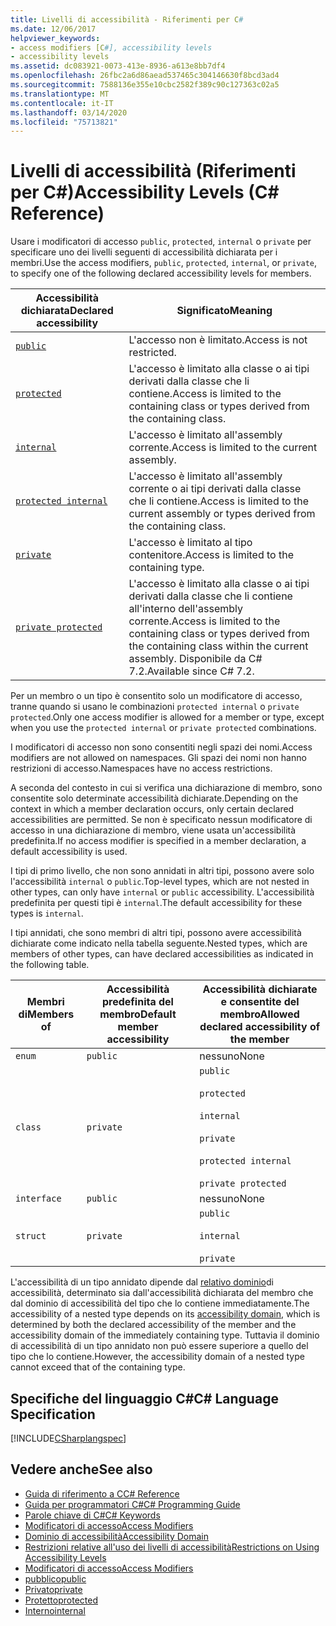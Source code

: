 ```yaml
---
title: Livelli di accessibilità - Riferimenti per C#
ms.date: 12/06/2017
helpviewer_keywords:
- access modifiers [C#], accessibility levels
- accessibility levels
ms.assetid: dc083921-0073-413e-8936-a613e8bb7df4
ms.openlocfilehash: 26fbc2a6d86aead537465c304146630f8bcd3ad4
ms.sourcegitcommit: 7588136e355e10cbc2582f389c90c127363c02a5
ms.translationtype: MT
ms.contentlocale: it-IT
ms.lasthandoff: 03/14/2020
ms.locfileid: "75713821"
---
```

# <a name="accessibility-levels-c-reference"></a><span data-ttu-id="66990-102">Livelli di accessibilità (Riferimenti per C#)</span><span class="sxs-lookup"><span data-stu-id="66990-102">Accessibility Levels (C# Reference)</span></span>

<span data-ttu-id="66990-103">Usare i modificatori di accesso `public`, `protected`, `internal` o `private` per specificare uno dei livelli seguenti di accessibilità dichiarata per i membri.</span><span class="sxs-lookup"><span data-stu-id="66990-103">Use the access modifiers, `public`, `protected`, `internal`, or `private`, to specify one of the following declared accessibility levels for members.</span></span>  
  
|<span data-ttu-id="66990-104">Accessibilità dichiarata</span><span class="sxs-lookup"><span data-stu-id="66990-104">Declared accessibility</span></span>|<span data-ttu-id="66990-105">Significato</span><span class="sxs-lookup"><span data-stu-id="66990-105">Meaning</span></span>|  
|----------------------------|-------------|  
|[`public`](public.md)|<span data-ttu-id="66990-106">L'accesso non è limitato.</span><span class="sxs-lookup"><span data-stu-id="66990-106">Access is not restricted.</span></span>|  
|[`protected`](protected.md)|<span data-ttu-id="66990-107">L'accesso è limitato alla classe o ai tipi derivati dalla classe che li contiene.</span><span class="sxs-lookup"><span data-stu-id="66990-107">Access is limited to the containing class or types derived from the containing class.</span></span>|  
|[`internal`](internal.md)|<span data-ttu-id="66990-108">L'accesso è limitato all'assembly corrente.</span><span class="sxs-lookup"><span data-stu-id="66990-108">Access is limited to the current assembly.</span></span>|  
|[`protected internal`](protected-internal.md)|<span data-ttu-id="66990-109">L'accesso è limitato all'assembly corrente o ai tipi derivati dalla classe che li contiene.</span><span class="sxs-lookup"><span data-stu-id="66990-109">Access is limited to the current assembly or types derived from the containing class.</span></span>|  
|[`private`](private.md)|<span data-ttu-id="66990-110">L'accesso è limitato al tipo contenitore.</span><span class="sxs-lookup"><span data-stu-id="66990-110">Access is limited to the containing type.</span></span>|  
|[`private protected`](private-protected.md)|<span data-ttu-id="66990-111">L'accesso è limitato alla classe o ai tipi derivati dalla classe che li contiene all'interno dell'assembly corrente.</span><span class="sxs-lookup"><span data-stu-id="66990-111">Access is limited to the containing class or types derived from the containing class within the current assembly.</span></span> <span data-ttu-id="66990-112">Disponibile da C# 7.2.</span><span class="sxs-lookup"><span data-stu-id="66990-112">Available since C# 7.2.</span></span> |  
  
 <span data-ttu-id="66990-113">Per un membro o un tipo è consentito solo un modificatore di accesso, tranne quando si usano le combinazioni `protected internal` o `private protected`.</span><span class="sxs-lookup"><span data-stu-id="66990-113">Only one access modifier is allowed for a member or type, except when you use the `protected internal` or `private protected` combinations.</span></span>  
  
 <span data-ttu-id="66990-114">I modificatori di accesso non sono consentiti negli spazi dei nomi.</span><span class="sxs-lookup"><span data-stu-id="66990-114">Access modifiers are not allowed on namespaces.</span></span> <span data-ttu-id="66990-115">Gli spazi dei nomi non hanno restrizioni di accesso.</span><span class="sxs-lookup"><span data-stu-id="66990-115">Namespaces have no access restrictions.</span></span>  
  
 <span data-ttu-id="66990-116">A seconda del contesto in cui si verifica una dichiarazione di membro, sono consentite solo determinate accessibilità dichiarate.</span><span class="sxs-lookup"><span data-stu-id="66990-116">Depending on the context in which a member declaration occurs, only certain declared accessibilities are permitted.</span></span> <span data-ttu-id="66990-117">Se non è specificato nessun modificatore di accesso in una dichiarazione di membro, viene usata un'accessibilità predefinita.</span><span class="sxs-lookup"><span data-stu-id="66990-117">If no access modifier is specified in a member declaration, a default accessibility is used.</span></span>  
  
 <span data-ttu-id="66990-118">I tipi di primo livello, che non sono annidati in altri tipi, possono avere solo l'accessibilità `internal` o `public`.</span><span class="sxs-lookup"><span data-stu-id="66990-118">Top-level types, which are not nested in other types, can only have `internal` or `public` accessibility.</span></span> <span data-ttu-id="66990-119">L'accessibilità predefinita per questi tipi è `internal`.</span><span class="sxs-lookup"><span data-stu-id="66990-119">The default accessibility for these types is `internal`.</span></span>  
  
 <span data-ttu-id="66990-120">I tipi annidati, che sono membri di altri tipi, possono avere accessibilità dichiarate come indicato nella tabella seguente.</span><span class="sxs-lookup"><span data-stu-id="66990-120">Nested types, which are members of other types, can have declared accessibilities as indicated in the following table.</span></span>  
  
|<span data-ttu-id="66990-121">Membri di</span><span class="sxs-lookup"><span data-stu-id="66990-121">Members of</span></span>|<span data-ttu-id="66990-122">Accessibilità predefinita del membro</span><span class="sxs-lookup"><span data-stu-id="66990-122">Default member accessibility</span></span>|<span data-ttu-id="66990-123">Accessibilità dichiarate e consentite del membro</span><span class="sxs-lookup"><span data-stu-id="66990-123">Allowed declared accessibility of the member</span></span>|  
|----------------|----------------------------------|--------------------------------------------------|  
|`enum`|`public`|<span data-ttu-id="66990-124">nessuno</span><span class="sxs-lookup"><span data-stu-id="66990-124">None</span></span>|  
|`class`|`private`|`public`<br /><br /> `protected`<br /><br /> `internal`<br /><br /> `private`<br /><br /> `protected internal` <br /><br />`private protected`|  
|`interface`|`public`|<span data-ttu-id="66990-125">nessuno</span><span class="sxs-lookup"><span data-stu-id="66990-125">None</span></span>|  
|`struct`|`private`|`public`<br /><br /> `internal`<br /><br /> `private`|  
  
 <span data-ttu-id="66990-126">L'accessibilità di un tipo annidato dipende dal [relativo dominio](./accessibility-domain.md)di accessibilità, determinato sia dall'accessibilità dichiarata del membro che dal dominio di accessibilità del tipo che lo contiene immediatamente.</span><span class="sxs-lookup"><span data-stu-id="66990-126">The accessibility of a nested type depends on its [accessibility domain](./accessibility-domain.md), which is determined by both the declared accessibility of the member and the accessibility domain of the immediately containing type.</span></span> <span data-ttu-id="66990-127">Tuttavia il dominio di accessibilità di un tipo annidato non può essere superiore a quello del tipo che lo contiene.</span><span class="sxs-lookup"><span data-stu-id="66990-127">However, the accessibility domain of a nested type cannot exceed that of the containing type.</span></span>  
  
## <a name="c-language-specification"></a><span data-ttu-id="66990-128">Specifiche del linguaggio C#</span><span class="sxs-lookup"><span data-stu-id="66990-128">C# Language Specification</span></span>  
 [!INCLUDE[CSharplangspec](~/includes/csharplangspec-md.md)]  
  
## <a name="see-also"></a><span data-ttu-id="66990-129">Vedere anche</span><span class="sxs-lookup"><span data-stu-id="66990-129">See also</span></span>

- [<span data-ttu-id="66990-130">Guida di riferimento a C</span><span class="sxs-lookup"><span data-stu-id="66990-130">C# Reference</span></span>](../index.md)
- [<span data-ttu-id="66990-131">Guida per programmatori C#</span><span class="sxs-lookup"><span data-stu-id="66990-131">C# Programming Guide</span></span>](../../programming-guide/index.md)
- [<span data-ttu-id="66990-132">Parole chiave di C#</span><span class="sxs-lookup"><span data-stu-id="66990-132">C# Keywords</span></span>](./index.md)
- [<span data-ttu-id="66990-133">Modificatori di accesso</span><span class="sxs-lookup"><span data-stu-id="66990-133">Access Modifiers</span></span>](./access-modifiers.md)
- [<span data-ttu-id="66990-134">Dominio di accessibilità</span><span class="sxs-lookup"><span data-stu-id="66990-134">Accessibility Domain</span></span>](./accessibility-domain.md)
- [<span data-ttu-id="66990-135">Restrizioni relative all'uso dei livelli di accessibilità</span><span class="sxs-lookup"><span data-stu-id="66990-135">Restrictions on Using Accessibility Levels</span></span>](./restrictions-on-using-accessibility-levels.md)
- [<span data-ttu-id="66990-136">Modificatori di accesso</span><span class="sxs-lookup"><span data-stu-id="66990-136">Access Modifiers</span></span>](../../programming-guide/classes-and-structs/access-modifiers.md)
- [<span data-ttu-id="66990-137">pubblico</span><span class="sxs-lookup"><span data-stu-id="66990-137">public</span></span>](./public.md)
- [<span data-ttu-id="66990-138">Privato</span><span class="sxs-lookup"><span data-stu-id="66990-138">private</span></span>](./private.md)
- [<span data-ttu-id="66990-139">Protetto</span><span class="sxs-lookup"><span data-stu-id="66990-139">protected</span></span>](./protected.md)
- [<span data-ttu-id="66990-140">Interno</span><span class="sxs-lookup"><span data-stu-id="66990-140">internal</span></span>](./internal.md)
